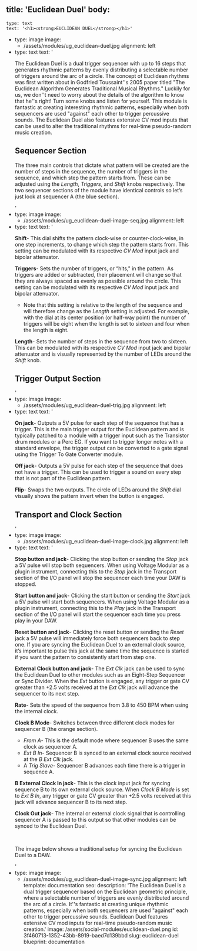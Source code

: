 title: 'Euclidean Duel'
body:
  -
    type: text
    text: '<h1><strong>EUCLIDEAN DUEL</strong></h1>'
  -
    type: image
    image:
      - /assets/modules/ug_euclidean-duel.jpg
    alignment: left
  -
    type: text
    text: '<p>The Euclidean Duel is a dual trigger sequencer with up to 16 steps that generates rhythmic patterns by evenly distributing a selectable number of triggers around the arc of a circle. The concept of Euclidean rhythms was first written about in Godfried Toussaint''s 2005 paper titled "The Euclidean Algorithm Generates Traditional Musical Rhythms." Luckily for us, we don''t need to worry about the details of the algorithm to know that he''s right! Turn some knobs and listen for yourself. This module is fantastic at creating interesting rhythmic patterns, especially when both sequencers are used "against" each other to trigger percussive sounds.&nbsp;The Euclidean Duel also features extensive CV mod inputs that can be used to alter the traditional rhythms for real-time pseudo-random music creation.</p><h2><strong>Sequencer Section</strong></h2><p>The three main controls that dictate what pattern will be created are the number of steps in the sequence, the number of triggers in the sequence, and which step the pattern starts from. These can be adjusted using the <em>Length</em>, <em>Triggers</em>, and <em>Shift</em> knobs respectively. The two sequencer sections of the module have identical controls so let’s just look at sequencer A (the blue section).<br></p>'
  -
    type: image
    image:
      - /assets/modules/ug_euclidean-duel-image-seq.jpg
    alignment: left
  -
    type: text
    text: '<p><strong>Shift</strong>- This dial shifts the pattern clock-wise or counter-clock-wise, in one step increments, to change which step the pattern starts from. This setting can be modulated with its respective <em>CV Mod </em>input jack and bipolar attenuator.</p><p><strong>Triggers</strong>- Sets the number of triggers, or “hits," in the pattern. As triggers are added or subtracted, their placement will change so that they are always spaced as evenly as possible around the circle. This setting can be modulated with its respective <em>CV Mod </em>input jack and bipolar attenuator.</p><ul><li>Note that this setting is relative to the length of the sequence and will therefore change as the <em>Length</em> setting is adjusted. For example, with the dial at its center position (or half-way point) the number of triggers will be eight when the length is set to sixteen and four when the length is eight.</li></ul><p><strong>Length</strong>- Sets the number of steps in the sequence from two to sixteen. This can be modulated with its respective <em>CV Mod </em>input jack and bipolar attenuator and is visually represented by the number of LEDs around the <em>Shift</em> knob.</p><h2><strong>Trigger Output Section</strong></h2>'
  -
    type: image
    image:
      - /assets/modules/ug_euclidean-duel-trig.jpg
    alignment: left
  -
    type: text
    text: '<p><strong>On jack</strong>- Outputs a 5V pulse for each step of the sequence that has a trigger. This is the main trigger output for the Euclidean pattern and is typically patched to a module with a trigger input such as the Transistor drum modules or a Perc EG. If you want to trigger longer notes with a standard envelope, the trigger output can be converted to a gate signal using the Trigger To Gate Converter module.</p><p><strong>Off jack</strong>- Outputs a 5V pulse for each step of the sequence that does not have a trigger. This can be used to trigger a sound on every step that is not part of the Euclidean pattern.</p><p><strong>Flip</strong>- Swaps the two outputs. The circle of LEDs around the <em>Shift</em> dial visually shows the pattern invert when the button is engaged.</p><h2><strong>Transport and Clock Section</strong></h2>'
  -
    type: image
    image:
      - /assets/modules/ug_euclidean-duel-image-clock.jpg
    alignment: left
  -
    type: text
    text: '<p><strong>Stop button and jack</strong>- Clicking the stop button or sending the <em>Stop</em> jack a 5V pulse will stop both sequencers. When using Voltage Modular as a plugin instrument, connecting this to the <em>Stop</em> jack in the Transport section of the I/O panel will stop the sequencer each time your DAW is stopped.</p><p><strong>Start button and jack</strong>- Clicking the start button or sending the <em>Start</em> jack a 5V pulse will start both sequencers. When using Voltage Modular as a plugin instrument, connecting this to the <em>Play</em> jack in the Transport section of the I/O panel will start the sequencer each time you press play in your DAW.</p><p><strong>Reset button and jack</strong>- Clicking the reset button or sending the <em>Reset</em> jack a 5V pulse will immediately force both sequencers back to step one. If you are syncing the Euclidean Duel to an external clock source, it’s important to pulse this jack at the same time the sequence is started if you want the pattern to consistently start from step one.</p><p><strong>External Clock button and jack</strong>- The <em>Ext Clk</em> jack can be used to sync the Euclidean Duel to other modules such as an Eight-Step Sequencer or Sync Divider. When the <em>Ext</em> button is engaged, any trigger or gate CV greater than +2.5 volts received at the <em>Ext Clk</em> jack will advance the sequencer to its next step.</p><p><strong>Rate</strong>- Sets the speed of the sequence from 3.8 to 450 BPM when using the internal clock.</p><p><strong>Clock B Mode</strong>- Switches between three different clock modes for sequencer B (the orange section).</p><ul><li><em>From A</em>- This is the default mode where sequencer B uses the same clock as sequencer A.</li><li><em>Ext B In</em>- Sequencer B is synced to an external clock source received at the <em>B Ext Clk</em> jack.</li><li>A<em> Trig Slave</em>- Sequencer B advances each time there is a trigger in sequence A.&nbsp;</li></ul><p><strong>B External Clock In jack</strong>- This is the clock input jack for syncing sequence B to its own external clock source. When <em>Clock B Mode</em> is set to <em>Ext B In</em>, any trigger or gate CV greater than +2.5 volts received at this jack will advance sequencer B to its next step.</p><p><strong>Clock Out jack</strong>- The internal or external clock signal that is controlling sequencer A is passed to this output so that other modules can be synced to the Euclidean Duel.</p><p><br></p><p>The image below shows a traditional setup for syncing the Euclidean Duel to a DAW.</p>'
  -
    type: image
    image:
      - /assets/modules/ug_euclidean-duel-image-sync.jpg
    alignment: left
template: documentation
seo:
  description: 'The Euclidean Duel is a dual trigger sequencer based on the Euclidean geometric principle, where a selectable number of triggers are evenly distributed around the arc of a circle. It''s fantastic at creating unique rhythmic patterns, especially when both sequencers are used "against" each other to trigger percussive sounds. Euclidean Duel features extensive CV mod inputs for real-time pseudo-random music creation.'
  image: /assets/social-modules/euclidean-duel.png
id: 3f460713-1352-43bb-8919-baed7d139bbd
slug: euclidean-duel
blueprint: documentation

